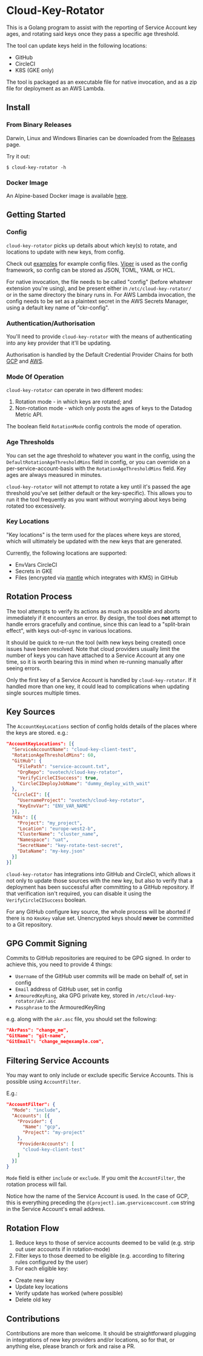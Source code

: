 # Cloud-Key-Rotator

This is a Golang program to assist with the reporting of Service Account key
ages, and rotating said keys once they pass a specific age threshold.

The tool can update keys held in the following locations:

* GitHub
* CircleCI
* K8S (GKE only)

The tool is packaged as an executable file for native invocation, and as a zip
 file for deployment as an AWS Lambda.

## Install

### From Binary Releases

Darwin, Linux and Windows Binaries can be downloaded from the
 [Releases](https://github.com/ovotech/cloud-key-rotator/releases) page.

Try it out:

```
$ cloud-key-rotator -h
```

### Docker Image

An Alpine-based Docker image is available [here](https://hub.docker.com/r/ovotech/cloud-key-rotator).

## Getting Started

### Config

`cloud-key-rotator` picks up details about which key(s) to rotate, and locations
to update with new keys, from config.

Check out [examples](examples) for example config files. [Viper](https://github.com/spf13/viper)
is used as the config framework, so config can be stored as JSON, TOML, YAML or
HCL.

For native invocation, the file needs to be called "config" (before whatever
extension you're using), and be present either in `/etc/cloud-key-rotator/` or
in the same directory the binary runs in.  For AWS Lambda invocation, the config needs
to be set as a plaintext secret in the AWS Secrets Manager, using a default key name
 of "ckr-config".

### Authentication/Authorisation

You'll need to provide `cloud-key-rotator` with the means of authenticating into
any key provider that it'll be updating.

Authorisation is handled by the Default Credential Provider Chains for both
[GCP](https://cloud.google.com/docs/authentication/production#auth-cloud-implicit-go) and
 [AWS](https://docs.aws.amazon.com/sdk-for-java/v1/developer-guide/credentials.html#credentials-default).

### Mode Of Operation

`cloud-key-rotator` can operate in two different modes:

1. Rotation mode - in which keys are rotated; and
2. Non-rotation mode - which only posts the ages of keys to the Datadog Metric API.

The boolean field `RotationMode` config controls the mode of operation.

### Age Thresholds

You can set the age threshold to whatever you want in the config, using the
`DefaultRotationAgeThresholdMins` field in config, or you can override on a
per-service-account-basis with the `RotationAgeThresholdMins` field. Key ages
are always measured in minutes.

`cloud-key-rotator` will not attempt to rotate a key until it's passed the age
threshold you've set (either default or the key-specific). This allows you to
run it the tool frequently as you want without worrying about keys being rotated
too excessively.

### Key Locations

"Key locations" is the term used for the places where keys are stored, which will
ultimately be updated with the new keys that are generated.

Currently, the following locations are supported:

* EnvVars CircleCI
* Secrets in GKE
* Files (encrypted via [mantle](https://github.com/ovotech/mantle) which
integrates with KMS) in GitHub

## Rotation Process

The tool attempts to verify its actions as much as possible and aborts
immediately if it encounters an error.  By design, the tool does **not** attempt to
handle errors gracefully and continue, since this can lead to a "split-brain effect",
with keys out-of-sync in various locations.

It should be quick to re-run the tool (with new keys being created) once issues
 have been resolved.   Note that cloud providers usually limit the number of
 keys you can have attached to a Service Account at any one time, so it is
 worth bearing this in mind when re-running manually after seeing errors.

Only the first key of a Service Account is handled by `cloud-key-rotator`. If
it handled more than one key, it could lead to complications when updating
single sources multiple times.

## Key Sources

The `AccountKeyLocations` section of config holds details of the places where the keys
are stored. e.g.:

```JSON
"AccountKeyLocations": [{
  "ServiceAccountName": "cloud-key-client-test",
  "RotationAgeThresholdMins": 60,
  "GitHub": {
    "FilePath": "service-account.txt",
    "OrgRepo": "ovotech/cloud-key-rotator",
    "VerifyCircleCISuccess": true,
    "CircleCIDeployJobName": "dummy_deploy_with_wait"
  },
  "CircleCI": [{
    "UsernameProject": "ovotech/cloud-key-rotator",
    "KeyEnvVar": "ENV_VAR_NAME"
  }],
  "K8s": [{
    "Project": "my_project",
    "Location": "europe-west2-b",
    "ClusterName": "cluster_name",
    "Namespace": "uat",
    "SecretName": "key-rotate-test-secret",
    "DataName": "my-key.json"
  }]
}]
```

`cloud-key-rotator` has integrations into GitHub and CircleCI, which allows it
not only to update those sources with the new key, but also to verify that a
deployment has been successful after committing to a GitHub repository. If that
verification isn't required, you can disable it using the `VerifyCircleCISuccess`
boolean.

For any GitHub configure key source, the whole process will be aborted
if there is no `KmsKey` value set. Unencrypted keys should **never** be committed
to a Git repository.

## GPG Commit Signing

Commits to GitHub repositories are required to be GPG signed. In order to
achieve this, you need to provide 4 things:

* `Username` of the GitHub user commits will be made on behalf of, set in config
* `Email` address of GitHub user, set in config
* `ArmouredKeyRing`, aka GPG private key, stored in `/etc/cloud-key-rotator/akr.asc`
* `Passphrase` to the ArmouredKeyRing

e.g. along with the `akr.asc` file, you should set the following:
```JSON
"AkrPass": "change_me",
"GitName": "git-name",
"GitEmail": "change_me@example.com",
```

## Filtering Service Accounts

You may want to only include or exclude specific Service Accounts. This is
possible using `AccountFilter`.

E.g.:

```JSON
"AccountFilter": {
  "Mode": "include",
  "Accounts": [{
    "Provider": {
      "Name": "gcp",
      "Project": "my-project"
    },
    "ProviderAccounts": [
      "cloud-key-client-test"
    ]
  }]
}
```

`Mode` field is either `include` or `exclude`. If you omit the `AccountFilter`,
the rotation process will fail.

Notice how the name of the Service Account is used. In the case of GCP, this is
everything preceding the `@[project].iam.gserviceaccount.com` string in the
Service Account's email address.

## Rotation Flow

1. Reduce keys to those of service accounts deemed to be valid (e.g. strip out
  user accounts if in rotation-mode)
2. Filter keys to those deemed to be eligible (e.g. according to filtering rules
  configured by the user)
3. For each eligible key:

  * Create new key
  * Update key locations
  * Verify update has worked (where possible)
  * Delete old key

## Contributions

Contributions are more than welcome. It should be straightforward plugging in
integrations of new key providers and/or locations, so for that,
or anything else, please branch or fork and raise a PR.
